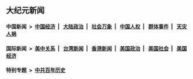 ## 大纪元新闻

#### 中国新闻 &nbsp;>&nbsp; [中国经济](indexes/ncid283/README.md?12250045) &nbsp;| &nbsp; [大陆政治](indexes/ncid277/README.md?12250045) &nbsp;| &nbsp; [社会万象](indexes/ncid282/README.md?12250045) &nbsp;| &nbsp; [中国人权](indexes/ncid278/README.md?12250045) &nbsp;| &nbsp; [群体事件](indexes/ncid279/README.md?12250045) &nbsp;| &nbsp; [天灾人祸](indexes/ncid280/README.md?12250045)

#### 国际新闻 &nbsp;>&nbsp; [美中关系](indexes/nf1412576/README.md?12250045) &nbsp;| &nbsp; [台湾新闻](indexes/ncid1349361/README.md?12250045) &nbsp;| &nbsp; [香港新闻](indexes/ncid1349362/README.md?12250045) &nbsp;| &nbsp; [美国政治](indexes/ncid1078159/README.md?12250045) &nbsp;| &nbsp; [美国社会](indexes/ncid1078160/README.md?12250045) &nbsp;| &nbsp; [美国经济](indexes/ncid1078158/README.md?12250045)

#### 特别专题 &nbsp;>&nbsp; [中共百年历史](https://github.com/epoch-news/epoch-special/blob/master/README.md?12250045)  

